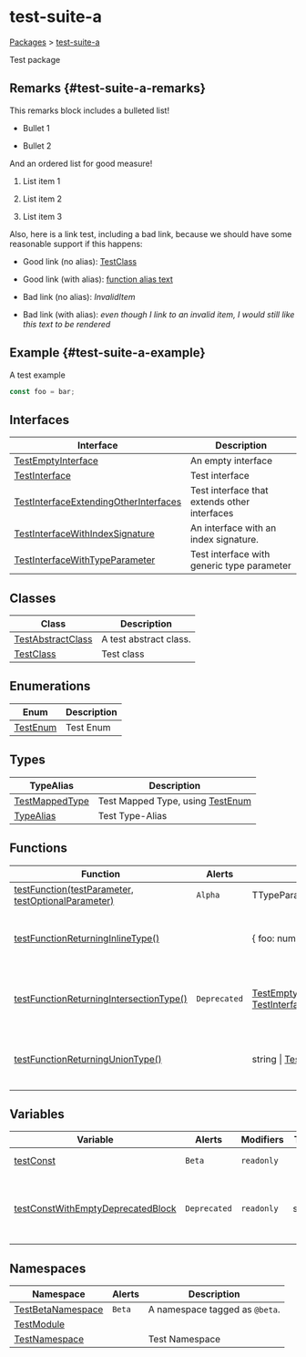 # test-suite-a

[Packages](/) &gt; [test-suite-a](/test-suite-a/)

Test package

## Remarks {#test-suite-a-remarks}

This remarks block includes a bulleted list!

- Bullet 1

- Bullet 2

And an ordered list for good measure!

1. List item 1

2. List item 2

3. List item 3

Also, here is a link test, including a bad link, because we should have some reasonable support if this happens:

- Good link (no alias): [TestClass](/test-suite-a/testclass-class/)

- Good link (with alias): [function alias text](/test-suite-a/testfunction-function)

- Bad link (no alias): _InvalidItem_

- Bad link (with alias): _even though I link to an invalid item, I would still like this text to be rendered_

## Example {#test-suite-a-example}

A test example

```typescript
const foo = bar;
```

## Interfaces

| Interface | Description |
| --- | --- |
| [TestEmptyInterface](/test-suite-a/testemptyinterface-interface/) | An empty interface |
| [TestInterface](/test-suite-a/testinterface-interface/) | Test interface |
| [TestInterfaceExtendingOtherInterfaces](/test-suite-a/testinterfaceextendingotherinterfaces-interface/) | Test interface that extends other interfaces |
| [TestInterfaceWithIndexSignature](/test-suite-a/testinterfacewithindexsignature-interface/) | An interface with an index signature. |
| [TestInterfaceWithTypeParameter](/test-suite-a/testinterfacewithtypeparameter-interface/) | Test interface with generic type parameter |

## Classes

| Class | Description |
| --- | --- |
| [TestAbstractClass](/test-suite-a/testabstractclass-class/) | A test abstract class. |
| [TestClass](/test-suite-a/testclass-class/) | Test class |

## Enumerations

| Enum | Description |
| --- | --- |
| [TestEnum](/test-suite-a/testenum-enum/) | Test Enum |

## Types

| TypeAlias | Description |
| --- | --- |
| [TestMappedType](/test-suite-a/testmappedtype-typealias/) | Test Mapped Type, using [TestEnum](/test-suite-a/testenum-enum/) |
| [TypeAlias](/test-suite-a/typealias-typealias/) | Test Type-Alias |

## Functions

| Function | Alerts | Return Type | Description |
| --- | --- | --- | --- |
| [testFunction(testParameter, testOptionalParameter)](/test-suite-a/testfunction-function) | `Alpha` | TTypeParameter | Test function |
| [testFunctionReturningInlineType()](/test-suite-a/testfunctionreturninginlinetype-function) |  | {     foo: number;     bar: [TestEnum](/test-suite-a/testenum-enum/); } | Test function that returns an inline type |
| [testFunctionReturningIntersectionType()](/test-suite-a/testfunctionreturningintersectiontype-function) | `Deprecated` | [TestEmptyInterface](/test-suite-a/testemptyinterface-interface/) &amp; [TestInterfaceWithTypeParameter](/test-suite-a/testinterfacewithtypeparameter-interface/)&lt;number&gt; | Test function that returns an inline type |
| [testFunctionReturningUnionType()](/test-suite-a/testfunctionreturninguniontype-function) |  | string \| [TestInterface](/test-suite-a/testinterface-interface/) | Test function that returns an inline type |

## Variables

| Variable | Alerts | Modifiers | Type | Description |
| --- | --- | --- | --- | --- |
| [testConst](/test-suite-a/testconst-variable) | `Beta` | `readonly` |  | Test Constant |
| [testConstWithEmptyDeprecatedBlock](/test-suite-a/testconstwithemptydeprecatedblock-variable) | `Deprecated` | `readonly` | string | I have a `@deprecated` tag with an empty comment block. |

## Namespaces

| Namespace | Alerts | Description |
| --- | --- | --- |
| [TestBetaNamespace](/test-suite-a/testbetanamespace-namespace/) | `Beta` | A namespace tagged as `@beta`. |
| [TestModule](/test-suite-a/testmodule-namespace/) |  |  |
| [TestNamespace](/test-suite-a/testnamespace-namespace/) |  | Test Namespace |
